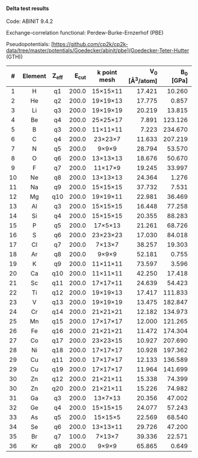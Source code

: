 #### Delta test results

Code: ABINIT 9.4.2

Exchange-correlation functional: Perdew-Burke-Ernzerhof (PBE)

Pseudopotentials: [https://github.com/cp2k/cp2k-data/tree/master/potentials/Goedecker/abinit/pbe](Goedecker-Teter-Hutter (GTH))

| # | Element | Z<sub>eff</sub> | E<sub>cut</sub> | k point mesh | V<sub>0</sub> [&Aring;<sup>3</sup>/atom] | B<sub>0</sub> [GPa] | B<sub>1</sub> [-] |
|  :---: | :---: | :---: | ---: | :---: | ---: | ---: | ---: |
|   1 |  H |   q1 | 200.0 | 15&times;15&times;11 | 17.421 | 10.260 | 2.686 |
|   2 | He |   q2 | 200.0 | 19&times;19&times;13 | 17.775 | 0.857 | 6.431 |
|   3 | Li |   q3 | 200.0 | 19&times;19&times;19 | 20.219 | 13.815 | 3.327 |
|   4 | Be |   q4 | 200.0 | 25&times;25&times;17 | 7.891 | 123.126 | 3.305 |
|   5 |  B |   q3 | 200.0 | 11&times;11&times;11 | 7.223 | 234.670 | 3.435 |
|   6 |  C |   q4 | 200.0 | 23&times;23&times;7 | 11.633 | 207.219 | 3.550 |
|   7 |  N |   q5 | 200.0 | 9&times;9&times;9 | 28.794 | 53.570 | 3.668 |
|   8 |  O |   q6 | 200.0 | 13&times;13&times;13 | 18.676 | 50.670 | 3.842 |
|   9 |  F |   q7 | 200.0 | 11&times;17&times;9 | 19.245 | 33.997 | 4.199 |
|  10 | Ne |   q8 | 200.0 | 13&times;13&times;13 | 24.364 | 1.276 | 9.530 |
|  11 | Na |   q9 | 200.0 | 15&times;15&times;15 | 37.732 | 7.531 | 3.920 |
|  12 | Mg |  q10 | 200.0 | 19&times;19&times;11 | 22.981 | 36.469 | 4.262 |
|  13 | Al |   q3 | 200.0 | 15&times;15&times;15 | 16.448 | 77.258 | 4.678 |
|  14 | Si |   q4 | 200.0 | 15&times;15&times;15 | 20.355 | 88.283 | 4.274 |
|  15 |  P |   q5 | 200.0 | 17&times;5&times;13 | 21.261 | 68.726 | 4.310 |
|  16 |  S |   q6 | 200.0 | 23&times;23&times;23 | 17.030 | 84.018 | 4.032 |
|  17 | Cl |   q7 | 200.0 | 7&times;13&times;7 | 38.257 | 19.303 | 4.371 |
|  18 | Ar |   q8 | 200.0 | 9&times;9&times;9 | 52.181 | 0.755 | 7.301 |
|  19 |  K |   q9 | 200.0 | 11&times;11&times;11 | 73.597 | 3.596 | 3.768 |
|  20 | Ca |  q10 | 200.0 | 11&times;11&times;11 | 42.250 | 17.418 | 3.327 |
|  21 | Sc |  q11 | 200.0 | 17&times;17&times;11 | 24.639 | 54.423 | 3.369 |
|  22 | Ti |  q12 | 200.0 | 19&times;19&times;13 | 17.417 | 111.833 | 3.569 |
|  23 |  V |  q13 | 200.0 | 19&times;19&times;19 | 13.475 | 182.847 | 3.879 |
|  24 | Cr |  q14 | 200.0 | 21&times;21&times;21 | 12.182 | 134.973 | 6.993 |
|  25 | Mn |  q15 | 200.0 | 17&times;17&times;17 | 12.000 | 121.265 | 5.852 |
|  26 | Fe |  q16 | 200.0 | 21&times;21&times;21 | 11.472 | 174.304 | 7.529 |
|  27 | Co |  q17 | 200.0 | 23&times;23&times;15 | 10.927 | 207.690 | 4.545 |
|  28 | Ni |  q18 | 200.0 | 17&times;17&times;17 | 10.928 | 197.362 | 5.053 |
|  29 | Cu |  q11 | 200.0 | 17&times;17&times;17 | 12.133 | 136.589 | 5.069 |
|  29 | Cu |  q19 | 200.0 | 17&times;17&times;17 | 11.964 | 141.699 | 5.088 |
|  30 | Zn |  q12 | 200.0 | 21&times;21&times;11 | 15.338 | 74.399 | 5.319 |
|  30 | Zn |  q20 | 200.0 | 21&times;21&times;11 | 15.226 | 74.982 | 5.444 |
|  31 | Ga |   q3 | 200.0 | 13&times;7&times;13 | 20.356 | 47.002 | 5.192 |
|  32 | Ge |   q4 | 200.0 | 15&times;15&times;15 | 24.077 | 57.243 | 4.851 |
|  33 | As |   q5 | 200.0 | 15&times;15&times;5 | 22.569 | 68.540 | 4.260 |
|  34 | Se |   q6 | 200.0 | 13&times;13&times;11 | 29.726 | 47.200 | 4.443 |
|  35 | Br |   q7 | 100.0 | 7&times;13&times;7 | 39.336 | 22.571 | 4.839 |
|  36 | Kr |   q8 | 200.0 | 9&times;9&times;9 | 65.865 | 0.649 | 7.239 |
